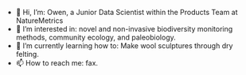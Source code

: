 - 👋 Hi, I’m: Owen, a Junior Data Scientist within the Products Team at NatureMetrics
- 👀 I’m interested in: novel and non-invasive biodiversity monitoring methods, community ecology, and paleobiology. 
- 🌱 I’m currently learning how to: Make wool sculptures through dry felting. 
- 📫 How to reach me: fax.

<!---
NM-owenmiddleton/NM-owenmiddleton is a ✨ special ✨ repository because its `README.md` (this file) appears on your GitHub profile.
You can click the Preview link to take a look at your changes.
--->
